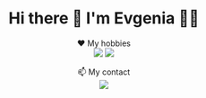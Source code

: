 
<h1 align='center'>
  Hi there 👋 I'm Evgenia 👨‍💻
  </h1>
<p align='center'>
❤ My hobbies <br>
<img src="https://img.shields.io/badge/Visual_Studio-5C2D91?style=for-the-badge&logo=visual%20studio&logoColor=white"/>
<img src="https://img.shields.io/badge/C%23-239120?style=for-the-badge&logo=c-sharp&logoColor=white"/>
</p>
<p align='center'>
  📫 My contact
  <br>
<a href="http://t.me/lyakot"><img src="https://img.shields.io/badge/Telegram-2CA5E0?style=for-the-badge&logo=telegram&logoColor=white" /></a>
</p>
